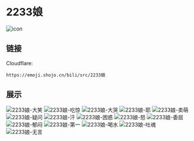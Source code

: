 # 2233娘
![icon](https://emoji.shojo.cn/bili/src/2233娘/icon.png)
## 链接
Cloudflare:
```
https://emoji.shojo.cn/bili/src/2233娘
```
## 展示
![2233娘-大笑](https://emoji.shojo.cn/bili/src/2233娘/2233娘-大笑.png)
![2233娘-吃惊](https://emoji.shojo.cn/bili/src/2233娘/2233娘-吃惊.png)
![2233娘-大哭](https://emoji.shojo.cn/bili/src/2233娘/2233娘-大哭.png)
![2233娘-耶](https://emoji.shojo.cn/bili/src/2233娘/2233娘-耶.png)
![2233娘-卖萌](https://emoji.shojo.cn/bili/src/2233娘/2233娘-卖萌.png)
![2233娘-疑问](https://emoji.shojo.cn/bili/src/2233娘/2233娘-疑问.png)
![2233娘-汗](https://emoji.shojo.cn/bili/src/2233娘/2233娘-汗.png)
![2233娘-困惑](https://emoji.shojo.cn/bili/src/2233娘/2233娘-困惑.png)
![2233娘-怒](https://emoji.shojo.cn/bili/src/2233娘/2233娘-怒.png)
![2233娘-委屈](https://emoji.shojo.cn/bili/src/2233娘/2233娘-委屈.png)
![2233娘-郁闷](https://emoji.shojo.cn/bili/src/2233娘/2233娘-郁闷.png)
![2233娘-第一](https://emoji.shojo.cn/bili/src/2233娘/2233娘-第一.png)
![2233娘-喝水](https://emoji.shojo.cn/bili/src/2233娘/2233娘-喝水.png)
![2233娘-吐魂](https://emoji.shojo.cn/bili/src/2233娘/2233娘-吐魂.png)
![2233娘-无言](https://emoji.shojo.cn/bili/src/2233娘/2233娘-无言.png)
